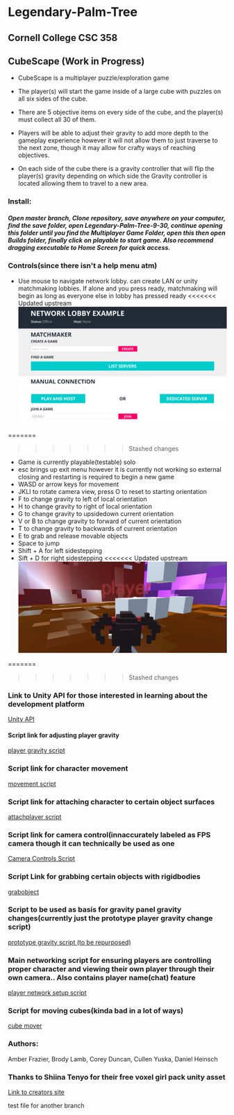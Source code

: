 # Legendary-Palm-Tree
## Cornell College CSC 358


## CubeScape (Work in Progress)
- CubeScape is a multiplayer puzzle/exploration game

- The player(s) will start the game inside of a large cube with puzzles on all six sides of the cube.

- There are 5 objective items on every side of the cube, and the player(s) must collect all 30 of them. 
- Players will be able to adjust their gravity to add more depth to the gameplay experience however it will not allow them to just traverse to the next zone, though it may allow for crafty ways of reaching objectives.

- On each side of the cube there is a gravity controller that will flip the player(s) gravity depending on which side the Gravity controller is located allowing them to travel to a new area.

### Install:
##### Open master branch, Clone repository, save anywhere on your computer, find the save folder, open Legendary-Palm-Tree-9-30, continue opening this folder until you find the Multiplayer Game Folder, open this then open Builds folder, finally click on playable to start game. Also recommend dragging executable to Home Screen for quick access.

### Controls(since there isn't a help menu atm)
- Use mouse to navigate network lobby. can create LAN or unity matchmaking lobbies. If alone and you press ready, matchmaking will begin as long as everyone else in lobby has pressed ready
<<<<<<< Updated upstream
![Lobby](https://github.com/chimkennumget/Legendary-Palm-Tree/blob/master/lobby.png)

=======
>>>>>>> Stashed changes
- Game is currently playable(testable) solo
- esc brings up exit menu however it is currently not working so external closing and restarting is required to begin a new game
- WASD or arrow keys for movement
- JKLI to rotate camera view, press O to reset to starting orientation
- F to change gravity to left of local orientation
- H to change gravity to right of local orientation
- G to change gravity to upsidedown current orientation
- V or B to change gravity to forward of current orientation
- T to change gravity to backwards of current orientation
- E to grab and release movable objects
- Space to jump
- Shift + A for left sidestepping
- Sift + D for right sidestepping
<<<<<<< Updated upstream
![Current InGame](https://github.com/chimkennumget/Legendary-Palm-Tree/blob/master/mazegamekaduki.png)

=======
>>>>>>> Stashed changes


### Link to Unity API for those interested in learning about the development platform

[Unity API](https://docs.unity3d.com/ScriptReference/)

#### Script link for adjusting player gravity

[player gravity script](https://github.com/chimkennumget/Legendary-Palm-Tree/blob/master/Legendary-Palm-Tree-9-30/Legendary-Palm-Tree-9-30/Multiplayer%20Game/Assets/FirstScene/relativegravitycontrol.cs)

### Script link for character movement

 [movement script](https://github.com/chimkennumget/Legendary-Palm-Tree/blob/master/Legendary-Palm-Tree-9-30/Legendary-Palm-Tree-9-30/Multiplayer%20Game/Assets/FirstScene/CharacterMovement.cs)
 
 ### Script link for attaching character to certain object surfaces
 
 [attachplayer script](https://github.com/chimkennumget/Legendary-Palm-Tree/blob/master/Legendary-Palm-Tree-9-30/Legendary-Palm-Tree-9-30/Multiplayer%20Game/Assets/FirstScene/attachplayer.cs)
 
 ### Script link for camera control(innaccurately labeled as FPS camera though it can technically be used as one
 
 [Camera Controls Script](https://github.com/chimkennumget/Legendary-Palm-Tree/blob/master/Legendary-Palm-Tree-9-30/Legendary-Palm-Tree-9-30/Multiplayer%20Game/Assets/FirstScene/FPSCameraController.cs)
 
### Script Link for grabbing certain objects with rigidbodies
[grabobject](https://github.com/chimkennumget/Legendary-Palm-Tree/blob/master/Legendary-Palm-Tree-9-30/Legendary-Palm-Tree-9-30/Multiplayer%20Game/Assets/FirstScene/grabrigidbodies.cs)

### Script to be used as basis for gravity panel gravity changes(currently just the prototype player gravity change script)

[prototype gravity script (to be repurposed)](https://github.com/chimkennumget/Legendary-Palm-Tree/blob/master/Legendary-Palm-Tree-9-30/Legendary-Palm-Tree-9-30/Multiplayer%20Game/Assets/FirstScene/playergravitycontrol.cs)

### Main networking script for ensuring players are controlling proper character and viewing their own player through their own camera.. Also contains player name(chat) feature
[player network setup script](https://github.com/chimkennumget/Legendary-Palm-Tree/blob/master/Legendary-Palm-Tree-9-30/Legendary-Palm-Tree-9-30/Multiplayer%20Game/Assets/FirstScene/setuplocalplayer.cs)

### Script for moving cubes(kinda bad in a lot of ways)
[cube mover](https://github.com/chimkennumget/Legendary-Palm-Tree/blob/master/Legendary-Palm-Tree-9-30/Legendary-Palm-Tree-9-30/Multiplayer%20Game/Assets/FirstScene/updatecubeposition.cs)
 
### Authors:
Amber Frazier, 
Brody Lamb, 
Corey Duncan, 
Cullen Yuska, 
Daniel Heinsch

### Thanks to Shiina Tenyo for their free voxel girl pack unity asset
[Link to creators site](http://fire-emotion.com/)


test file for another branch 
